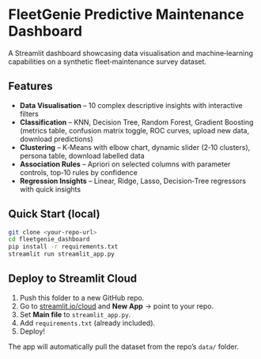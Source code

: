 # FleetGenie Predictive Maintenance Dashboard

A Streamlit dashboard showcasing data visualisation and machine‑learning capabilities on a synthetic fleet‑maintenance survey dataset.

## Features

* **Data Visualisation** – 10 complex descriptive insights with interactive filters  
* **Classification** – KNN, Decision Tree, Random Forest, Gradient Boosting (metrics table, confusion matrix toggle, ROC curves, upload new data, download predictions)  
* **Clustering** – K‑Means with elbow chart, dynamic slider (2‑10 clusters), persona table, download labelled data  
* **Association Rules** – Apriori on selected columns with parameter controls, top‑10 rules by confidence  
* **Regression Insights** – Linear, Ridge, Lasso, Decision‑Tree regressors with quick insights

## Quick Start (local)

```bash
git clone <your‑repo‑url>
cd fleetgenie_dashboard
pip install -r requirements.txt
streamlit run streamlit_app.py
```

## Deploy to Streamlit Cloud

1. Push this folder to a new GitHub repo.  
2. Go to [streamlit.io/cloud](https://streamlit.io/cloud) and **New App** → point to your repo.  
3. Set **Main file** to `streamlit_app.py`.  
4. Add `requirements.txt` (already included).  
5. Deploy!

The app will automatically pull the dataset from the repo’s `data/` folder.

